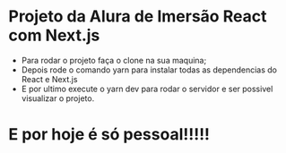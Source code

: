 # Projeto da Alura de Imersão React com Next.js

* Para rodar o projeto faça o clone na sua maquina;
* Depois rode o comando yarn para instalar todas as dependencias do React e Next.js
* E por ultimo execute o yarn dev para rodar o servidor e ser possivel visualizar o projeto.


# E por hoje é só pessoal!!!!!